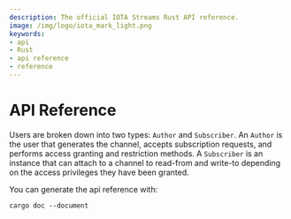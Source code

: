```yaml
---
description: The official IOTA Streams Rust API reference.
image: /img/logo/iota_mark_light.png
keywords:
- api
- Rust
- api reference
- reference
---
```

# API Reference

Users are broken down into two types: `Author` and `Subscriber`. An `Author` is the user that generates the channel, accepts subscription requests, and performs access granting and restriction methods. A `Subscriber` is an instance that can attach to a channel to read-from and write-to depending on the access privileges they have been granted. 

You can generate the api reference with:

```
cargo doc --document
```





